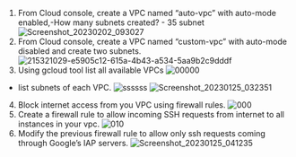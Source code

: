 1. From Cloud console, create a VPC named “auto-vpc” with auto-mode enabled,-How many subnets created? - 35 subnet 
![Screenshot_20230202_093027](https://user-images.githubusercontent.com/116673091/216268913-a2e37b69-da6b-4bf0-af1d-756339c69e89.png)
2. From Cloud console, create a VPC named “custom-vpc” with auto-mode disabled and create two subnets. 
 ![215321029-e5905c12-615a-4b43-a534-5aa9b2c9dddf](https://user-images.githubusercontent.com/116673091/216269825-b629bca6-f77f-48c1-8312-922563df6515.png)
3. Using gcloud tool list all available VPCs 
![00000](https://user-images.githubusercontent.com/116673091/216270221-c3cfcd3c-c8a2-4ac2-b87a-3f6bcce78958.png)
- list subnets of each VPC.
![ssssss](https://user-images.githubusercontent.com/116673091/216270746-00d7661d-91eb-48dd-a543-36d08c0b2953.png)
![Screenshot_20230125_032351](https://user-images.githubusercontent.com/116673091/216270873-1e6a863a-5fe7-4da2-945f-799689d6c168.png)
4. Block internet access from you VPC using firewall rules.
![000](https://user-images.githubusercontent.com/116673091/216271863-971ca4bb-8fbf-4681-b281-24f54efd7185.png)
5. Create a firewall rule to allow incoming SSH requests from internet to all instances in your vpc.
![010](https://user-images.githubusercontent.com/116673091/216272380-42bf4f89-9d29-4d10-9937-ca9a1d8e91ea.png)
6. Modify the previous firewall rule to allow only ssh requests coming through Google’s IAP servers.
![Screenshot_20230125_041235](https://user-images.githubusercontent.com/116673091/216273792-c29ec051-085c-4fdf-8e9a-c5c42179eaa9.png)
